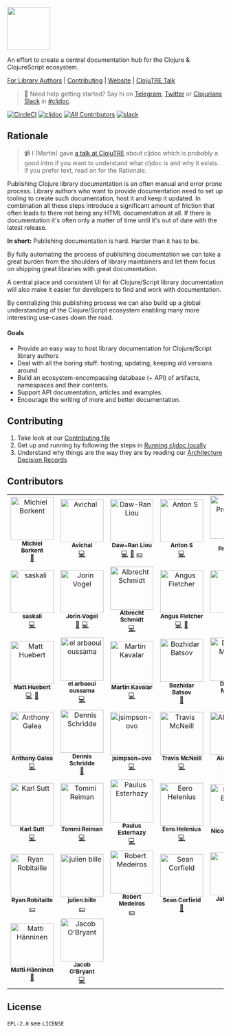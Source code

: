 <img src="resources/public/cljdoc-logo-beta-square.png" width=100 height=100>

An effort to create a central documentation hub for the Clojure & ClojureScript ecosystem.

[For Library Authors](doc/userguide/for-library-authors.adoc) | [Contributing](CONTRIBUTING.adoc) | [Website](https://cljdoc.org/) | [ClojuTRE Talk](https://www.youtube.com/watch?v=mWrvd6SE7Vg)

> :wave: Need help getting started? Say hi on [Telegram](https://telegram.me/martinklepsch), [Twitter](https://twitter.com/martinklepsch) or [Clojurians Slack](http://clojurians.net/) in [#cljdoc](https://clojurians.slack.com/messages/C8V0BQ0M6/).

[![CircleCI](https://circleci.com/gh/cljdoc/cljdoc.svg?style=svg)](https://circleci.com/gh/cljdoc/cljdoc) [![cljdoc](https://cljdoc.org/badge/cljdoc)](https://cljdoc.org/d/cljdoc) [![All Contributors](https://img.shields.io/badge/all_contributors-44-orange.svg?style=flat)](#contributors) [![slack](https://badgen.net/badge/-/slack?icon=slack&label)](https://clojurians.slack.com/messages/C8V0BQ0M6/)

## Rationale

> :video_camera: I (Martin) gave [a talk at ClojuTRE](https://www.youtube.com/watch?v=mWrvd6SE7Vg) about cljdoc which is probably a good intro if you want to understand what cljdoc is and why it exists. If you prefer text, read on for the Rationale.

Publishing Clojure library documentation is an often manual and error
prone process. Library authors who want to provide documentation need
to set up tooling to create such documentation, host it and keep it
updated. In combination all these steps introduce a significant amount
of friction that often leads to there not being any HTML documentation
at all. If there is documentation it's often only a matter of time until
it's out of date with the latest release.

**In short:** Publishing documentation is hard. Harder than it has to be.

By fully automating the process of publishing documentation we can take
a great burden from the shoulders of library maintainers and let them focus
on shipping great libraries with great documentation.

A central place and consistent UI for all Clojure/Script library
documentation will also make it easier for developers to find and work
with documentation.

By centralizing this publishing process we can also build up a global
understanding of the Clojure/Script ecosystem enabling many more
interesting use-cases down the road.

#### Goals

- Provide an easy way to host library documentation for Clojure/Script library authors
- Deal with all the boring stuff: hosting, updating, keeping old versions around
- Build an ecosystem-encompassing database (+ API) of artifacts, namespaces and their contents.
- Support API documentation, articles and examples.
- Encourage the writing of more and better documentation.

## Contributing

1. Take look at our [Contributing file](CONTRIBUTING.adoc)
1. Get up and running by following the steps in [Running cljdoc locally](doc/running-cljdoc-locally.md)
1. Understand why things are the way they are by reading our [Architecture Decision Records](CONTRIBUTING.adoc#architecture-decision-records)

## Contributors

<!-- ALL-CONTRIBUTORS-LIST:START - Do not remove or modify this section -->
<!-- prettier-ignore -->
<table><tr><td align="center"><a href="https://michielborkent.nl"><img src="https://avatars1.githubusercontent.com/u/284934?v=4" width="100px;" alt="Michiel Borkent"/><br /><sub><b>Michiel Borkent</b></sub></a><br /><a href="https://github.com/cljdoc/cljdoc/commits?author=borkdude" title="Documentation">📖</a></td><td align="center"><a href="http://avichalp.me"><img src="https://avatars0.githubusercontent.com/u/5305984?v=4" width="100px;" alt="Avichal"/><br /><sub><b>Avichal</b></sub></a><br /><a href="https://github.com/cljdoc/cljdoc/commits?author=avichalp" title="Code">💻</a></td><td align="center"><a href="https://dawranliou.com"><img src="https://avatars1.githubusercontent.com/u/4307599?v=4" width="100px;" alt="Daw-Ran Liou"/><br /><sub><b>Daw-Ran Liou</b></sub></a><br /><a href="https://github.com/cljdoc/cljdoc/commits?author=dawran6" title="Code">💻</a> <a href="https://github.com/cljdoc/cljdoc/commits?author=dawran6" title="Documentation">📖</a> <a href="#financial-dawran6" title="Financial">💵</a></td><td align="center"><a href="https://github.com/residentsummer"><img src="https://avatars2.githubusercontent.com/u/813112?v=4" width="100px;" alt="Anton S"/><br /><sub><b>Anton S</b></sub></a><br /><a href="https://github.com/cljdoc/cljdoc/commits?author=residentsummer" title="Code">💻</a></td><td align="center"><a href="http://tonsky.me/"><img src="https://avatars3.githubusercontent.com/u/285292?v=4" width="100px;" alt="Nikita Prokopov"/><br /><sub><b>Nikita Prokopov</b></sub></a><br /><a href="https://github.com/cljdoc/cljdoc/commits?author=tonsky" title="Code">💻</a> <a href="https://github.com/cljdoc/cljdoc/commits?author=tonsky" title="Documentation">📖</a></td><td align="center"><a href="https://deps.co"><img src="https://avatars2.githubusercontent.com/u/811954?v=4" width="100px;" alt="Daniel Compton"/><br /><sub><b>Daniel Compton</b></sub></a><br /><a href="https://github.com/cljdoc/cljdoc/commits?author=danielcompton" title="Code">💻</a> <a href="#infra-danielcompton" title="Infrastructure (Hosting, Build-Tools, etc)">🚇</a></td><td align="center"><a href="https://github.com/samihda"><img src="https://avatars3.githubusercontent.com/u/14859913?v=4" width="100px;" alt="samihda"/><br /><sub><b>samihda</b></sub></a><br /><a href="https://github.com/cljdoc/cljdoc/commits?author=samihda" title="Code">💻</a></td></tr><tr><td align="center"><a href="https://github.com/saskali"><img src="https://avatars2.githubusercontent.com/u/10868131?v=4" width="100px;" alt="saskali"/><br /><sub><b>saskali</b></sub></a><br /><a href="https://github.com/cljdoc/cljdoc/commits?author=saskali" title="Code">💻</a></td><td align="center"><a href="https://jorin.me"><img src="https://avatars0.githubusercontent.com/u/738978?v=4" width="100px;" alt="Jorin Vogel"/><br /><sub><b>Jorin Vogel</b></sub></a><br /><a href="https://github.com/cljdoc/cljdoc/commits?author=jorinvo" title="Documentation">📖</a> <a href="https://github.com/cljdoc/cljdoc/commits?author=jorinvo" title="Code">💻</a></td><td align="center"><a href="https://github.com/IamDrowsy"><img src="https://avatars3.githubusercontent.com/u/2170563?v=4" width="100px;" alt="Albrecht Schmidt"/><br /><sub><b>Albrecht Schmidt</b></sub></a><br /><a href="https://github.com/cljdoc/cljdoc/commits?author=IamDrowsy" title="Code">💻</a></td><td align="center"><a href="http://blog.goose.haus"><img src="https://avatars3.githubusercontent.com/u/640347?v=4" width="100px;" alt="Angus Fletcher"/><br /><sub><b>Angus Fletcher</b></sub></a><br /><a href="https://github.com/cljdoc/cljdoc/commits?author=angusiguess" title="Code">💻</a> <a href="https://github.com/cljdoc/cljdoc/commits?author=angusiguess" title="Documentation">📖</a></td><td align="center"><a href="https://github.com/greg-kargin"><img src="https://avatars2.githubusercontent.com/u/9350729?v=4" width="100px;" alt="greg"/><br /><sub><b>greg</b></sub></a><br /><a href="https://github.com/cljdoc/cljdoc/commits?author=greg-kargin" title="Code">💻</a></td><td align="center"><a href="https://github.com/rakyi"><img src="https://avatars0.githubusercontent.com/u/6129025?v=4" width="100px;" alt="Martin Račák"/><br /><sub><b>Martin Račák</b></sub></a><br /><a href="#infra-rakyi" title="Infrastructure (Hosting, Build-Tools, etc)">🚇</a> <a href="https://github.com/cljdoc/cljdoc/commits?author=rakyi" title="Code">💻</a></td><td align="center"><a href="https://gitlab.com/nikperic"><img src="https://avatars3.githubusercontent.com/u/4504265?v=4" width="100px;" alt="Nikola Peric"/><br /><sub><b>Nikola Peric</b></sub></a><br /><a href="https://github.com/cljdoc/cljdoc/commits?author=nikolap" title="Code">💻</a></td></tr><tr><td align="center"><a href="http://matt.is"><img src="https://avatars1.githubusercontent.com/u/165223?v=4" width="100px;" alt="Matt Huebert"/><br /><sub><b>Matt Huebert</b></sub></a><br /><a href="https://github.com/cljdoc/cljdoc/commits?author=mhuebert" title="Code">💻</a> <a href="#design-mhuebert" title="Design">🎨</a></td><td align="center"><a href="https://github.com/elarouss"><img src="https://avatars1.githubusercontent.com/u/18287761?v=4" width="100px;" alt="el arbaoui oussama"/><br /><sub><b>el arbaoui oussama</b></sub></a><br /><a href="https://github.com/cljdoc/cljdoc/commits?author=elarouss" title="Code">💻</a></td><td align="center"><a href="https://github.com/mk"><img src="https://avatars2.githubusercontent.com/u/1187?v=4" width="100px;" alt="Martin Kavalar"/><br /><sub><b>Martin Kavalar</b></sub></a><br /><a href="https://github.com/cljdoc/cljdoc/commits?author=mk" title="Code">💻</a></td><td align="center"><a href="https://metaredux.com"><img src="https://avatars0.githubusercontent.com/u/103882?v=4" width="100px;" alt="Bozhidar Batsov"/><br /><sub><b>Bozhidar Batsov</b></sub></a><br /><a href="https://github.com/cljdoc/cljdoc/commits?author=bbatsov" title="Documentation">📖</a></td><td align="center"><a href="http://dominic.io/"><img src="https://avatars0.githubusercontent.com/u/6136282?v=4" width="100px;" alt="Dominic Monroe"/><br /><sub><b>Dominic Monroe</b></sub></a><br /><a href="https://github.com/cljdoc/cljdoc/commits?author=SevereOverfl0w" title="Documentation">📖</a> <a href="https://github.com/cljdoc/cljdoc/commits?author=SevereOverfl0w" title="Code">💻</a></td><td align="center"><a href="https://romanliutikov.com/"><img src="https://avatars0.githubusercontent.com/u/1355501?v=4" width="100px;" alt="Roman Liutikov"/><br /><sub><b>Roman Liutikov</b></sub></a><br /><a href="#design-roman01la" title="Design">🎨</a> <a href="https://github.com/cljdoc/cljdoc/commits?author=roman01la" title="Code">💻</a></td><td align="center"><a href="http://blog.fikesfarm.com"><img src="https://avatars1.githubusercontent.com/u/1723464?v=4" width="100px;" alt="Mike Fikes"/><br /><sub><b>Mike Fikes</b></sub></a><br /><a href="https://github.com/cljdoc/cljdoc/commits?author=mfikes" title="Documentation">📖</a></td></tr><tr><td align="center"><a href="http://www.anthony-galea.com"><img src="https://avatars2.githubusercontent.com/u/1301852?v=4" width="100px;" alt="Anthony Galea"/><br /><sub><b>Anthony Galea</b></sub></a><br /><a href="https://github.com/cljdoc/cljdoc/commits?author=anthonygalea" title="Code">💻</a></td><td align="center"><a href="https://github.com/urzds"><img src="https://avatars2.githubusercontent.com/u/15085501?v=4" width="100px;" alt="Dennis Schridde"/><br /><sub><b>Dennis Schridde</b></sub></a><br /><a href="https://github.com/cljdoc/cljdoc/commits?author=urzds" title="Documentation">📖</a></td><td align="center"><a href="https://github.com/jsimpson-ovo"><img src="https://avatars1.githubusercontent.com/u/43546360?v=4" width="100px;" alt="jsimpson-ovo"/><br /><sub><b>jsimpson-ovo</b></sub></a><br /><a href="https://github.com/cljdoc/cljdoc/commits?author=jsimpson-ovo" title="Code">💻</a></td><td align="center"><a href="https://tavistock.github.io/"><img src="https://avatars1.githubusercontent.com/u/4926258?v=4" width="100px;" alt="Travis McNeill"/><br /><sub><b>Travis McNeill</b></sub></a><br /><a href="https://github.com/cljdoc/cljdoc/commits?author=Tavistock" title="Code">💻</a></td><td align="center"><a href="http://www.conarrative.com/"><img src="https://avatars3.githubusercontent.com/u/9045165?v=4" width="100px;" alt="Alex Dixon"/><br /><sub><b>Alex Dixon</b></sub></a><br /><a href="https://github.com/cljdoc/cljdoc/commits?author=alex-dixon" title="Code">💻</a> <a href="https://github.com/cljdoc/cljdoc/commits?author=alex-dixon" title="Tests">⚠️</a></td><td align="center"><a href="http://timothypratley.blogspot.com/"><img src="https://avatars1.githubusercontent.com/u/49298?v=4" width="100px;" alt="Timothy Pratley"/><br /><sub><b>Timothy Pratley</b></sub></a><br /><a href="https://github.com/cljdoc/cljdoc/commits?author=timothypratley" title="Code">💻</a></td><td align="center"><a href="https://github.com/kkinnear"><img src="https://avatars2.githubusercontent.com/u/1503220?v=4" width="100px;" alt="Kim Kinnear"/><br /><sub><b>Kim Kinnear</b></sub></a><br /><a href="https://github.com/cljdoc/cljdoc/commits?author=kkinnear" title="Code">💻</a></td></tr><tr><td align="center"><a href="https://github.com/karls"><img src="https://avatars0.githubusercontent.com/u/251402?v=4" width="100px;" alt="Karl Sutt"/><br /><sub><b>Karl Sutt</b></sub></a><br /><a href="https://github.com/cljdoc/cljdoc/commits?author=karls" title="Code">💻</a></td><td align="center"><a href="https://twitter.com/ikitommi"><img src="https://avatars1.githubusercontent.com/u/567532?v=4" width="100px;" alt="Tommi Reiman"/><br /><sub><b>Tommi Reiman</b></sub></a><br /><a href="https://github.com/cljdoc/cljdoc/commits?author=ikitommi" title="Code">💻</a></td><td align="center"><a href="https://presumably.de"><img src="https://avatars1.githubusercontent.com/u/106328?v=4" width="100px;" alt="Paulus Esterhazy"/><br /><sub><b>Paulus Esterhazy</b></sub></a><br /><a href="https://github.com/cljdoc/cljdoc/commits?author=pesterhazy" title="Code">💻</a></td><td align="center"><a href="https://eerohele.github.io"><img src="https://avatars0.githubusercontent.com/u/31859?v=4" width="100px;" alt="Eero Helenius"/><br /><sub><b>Eero Helenius</b></sub></a><br /><a href="https://github.com/cljdoc/cljdoc/commits?author=eerohele" title="Code">💻</a></td><td align="center"><a href="http://twitter.com/nicoberger"><img src="https://avatars1.githubusercontent.com/u/81371?v=4" width="100px;" alt="Nicolas Berger"/><br /><sub><b>Nicolas Berger</b></sub></a><br /><a href="#financial-nberger" title="Financial">💵</a></td><td align="center"><a href="https://www.andrewoberstar.com"><img src="https://avatars0.githubusercontent.com/u/486355?v=4" width="100px;" alt="Andrew Oberstar"/><br /><sub><b>Andrew Oberstar</b></sub></a><br /><a href="#financial-ajoberstar" title="Financial">💵</a></td><td align="center"><a href="https://github.com/polymeris"><img src="https://avatars0.githubusercontent.com/u/531849?v=4" width="100px;" alt="Camilo Polymeris"/><br /><sub><b>Camilo Polymeris</b></sub></a><br /><a href="#financial-polymeris" title="Financial">💵</a></td></tr><tr><td align="center"><a href="http://ryrobes.com"><img src="https://avatars0.githubusercontent.com/u/757387?v=4" width="100px;" alt="Ryan Robitaille"/><br /><sub><b>Ryan Robitaille</b></sub></a><br /><a href="#financial-ryrobes" title="Financial">💵</a></td><td align="center"><a href="https://cloud-butler.io/"><img src="https://avatars2.githubusercontent.com/u/284866?v=4" width="100px;" alt="julien bille"/><br /><sub><b>julien bille</b></sub></a><br /><a href="#financial-julienba" title="Financial">💵</a></td><td align="center"><a href="https://github.com/crimeminister"><img src="https://avatars3.githubusercontent.com/u/29072?v=4" width="100px;" alt="Robert Medeiros"/><br /><sub><b>Robert Medeiros</b></sub></a><br /><a href="#financial-crimeminister" title="Financial">💵</a></td><td align="center"><a href="http://corfield.org/"><img src="https://avatars2.githubusercontent.com/u/43875?v=4" width="100px;" alt="Sean Corfield"/><br /><sub><b>Sean Corfield</b></sub></a><br /><a href="#question-seancorfield" title="Answering Questions">💬</a></td><td align="center"><a href="https://blog.jakubholy.net/"><img src="https://avatars1.githubusercontent.com/u/624958?v=4" width="100px;" alt="Jakub Holy"/><br /><sub><b>Jakub Holy</b></sub></a><br /><a href="https://github.com/cljdoc/cljdoc/commits?author=holyjak" title="Code">💻</a> <a href="https://github.com/cljdoc/cljdoc/commits?author=holyjak" title="Documentation">📖</a></td><td align="center"><a href="https://github.com/lread"><img src="https://avatars1.githubusercontent.com/u/967328?v=4" width="100px;" alt="Lee Read"/><br /><sub><b>Lee Read</b></sub></a><br /><a href="https://github.com/cljdoc/cljdoc/commits?author=lread" title="Documentation">📖</a> <a href="https://github.com/cljdoc/cljdoc/commits?author=lread" title="Code">💻</a> <a href="#review-lread" title="Reviewed Pull Requests">👀</a> <a href="#question-lread" title="Answering Questions">💬</a> <a href="#design-lread" title="Design">🎨</a></td><td align="center"><a href="http://nicolas-ha.com"><img src="https://avatars3.githubusercontent.com/u/1968291?v=4" width="100px;" alt="Nicolas Ha"/><br /><sub><b>Nicolas Ha</b></sub></a><br /><a href="https://github.com/cljdoc/cljdoc/commits?author=nha" title="Code">💻</a></td></tr><tr><td align="center"><a href="https://mjhanninen.com"><img src="https://avatars0.githubusercontent.com/u/82970?v=4" width="100px;" alt="Matti Hänninen"/><br /><sub><b>Matti Hänninen</b></sub></a><br /><a href="https://github.com/cljdoc/cljdoc/commits?author=mjhanninen" title="Documentation">📖</a></td><td align="center"><a href="http://jacobobryant.com/"><img src="https://avatars3.githubusercontent.com/u/3696602?v=4" width="100px;" alt="Jacob O'Bryant"/><br /><sub><b>Jacob O'Bryant</b></sub></a><br /><a href="https://github.com/cljdoc/cljdoc/commits?author=jacobobryant" title="Code">💻</a></td></tr></table>

<!-- ALL-CONTRIBUTORS-LIST:END -->

## License

`EPL-2.0` see `LICENSE`
